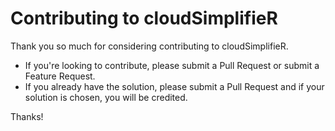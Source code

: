 # Contributing to cloudSimplifieR

Thank you so much for considering contributing to cloudSimplifieR. 

- If you're looking to contribute, please submit a Pull Request or submit a Feature Request.
- If you already have the solution, please submit a Pull Request and if your solution is chosen, you will be credited.

Thanks!
